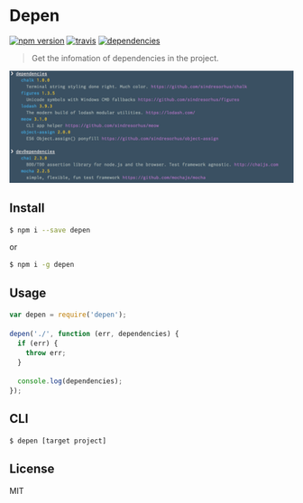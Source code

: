 # Depen

[![npm version](http://img.shields.io/npm/v/depen.svg?style=flat)](https://github.com/makotot/depen)
[![travis](http://img.shields.io/travis/makotot/depen.svg?style=flat)](https://github.com/makotot/depen)
[![dependencies](http://img.shields.io/david/makotot/depen.svg?style=flat)](https://github.com/makotot/depen)

> Get the infomation of dependencies in the project.

<img src="./screenshot.png" />

## Install

```sh
$ npm i --save depen
```
or
```sh
$ npm i -g depen
```

## Usage

```js
var depen = require('depen');

depen('./', function (err, dependencies) {
  if (err) {
    throw err;
  }

  console.log(dependencies);
});
```

## CLI

```sh
$ depen [target project]
```


## License

MIT
